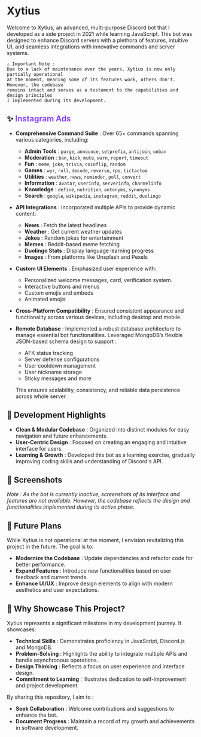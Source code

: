 # Xytius
Welcome to Xytius, an advanced, multi-purpose Discord bot that I developed as a side project in 2021 while learning JavaScript. This bot was designed to enhance Discord servers with a plethora of features, intuitive UI, and seamless integrations with innovative commands and server systems.


```
⚠️ Important Note : 
Due to a lack of maintenance over the years, Xytius is now only partially operational
at the moment, meaning some of its features work, others don't. However, the codebase
remains intact and serves as a testament to the capabilities and design principles
I implemented during its development.
```


## ✨ **<font color="#8b7462ff">Instagram Ads</font>**

- **Comprehensive Command Suite** : Over 65+ commands spanning various categories, including:
    - **Admin Tools** : `purge`, `announce`, `setprefix`, `antijoin`, `unban`
    - **Moderation** : `ban`, `kick`, `mute`, `warn`, `report`, `timeout`
    - **Fun** : `meme`, `joke`, `trivia`, `coinflip`, `random`
    - **Games** : `wyr`, `roll`, `decode`, `reverse`, `rps`, `tictactoe`
    - **Utilities** : `weather`, `news`, `reminder`, `poll`, `convert`
    - **Information** : `avatar`, `userinfo`, `serverinfo`, `channelinfo`
    - **Knowledge** : `define`, `nutrition`, `antonyms`, `synonyms`
    - **Search** : `google`, `wikipedia`, `instagram`, `reddit`, `duolingo`
- **API Integrations** : Incorporated multiple APIs to provide dynamic content:
    - **News** : Fetch the latest headlines
    - **Weather** : Get current weather updates
    - **Jokes** : Random jokes for entertainment
    - **Memes** : Reddit-based meme fetching
    - **Duolingo Stats** : Display language learning progress
    - **Images** : From platforms like Unsplash and Pexels
- **Custom UI Elements** : Emphasized user experience with:
    - Personalized welcome messages, card, verification system.
    - Interactive buttons and menus
    - Custom emojis and embeds
    - Animated emojis
- **Cross-Platform Compatibility** : Ensured consistent appearance and functionality across various devices, including desktop and mobile.
- **Remote Database** : Implemented a robust database architecture to manage essential bot functionalities. Leveraged MongoDB’s flexible JSON-based schema design to support :
    - AFK status tracking
    - Server defense configurations
    - User cooldown management
    - User nickname storage
    - Sticky messages and more

    This ensures scalability, consistency, and reliable data persistence across whole server.


## 🧠 **Development Highlights**
- **Clean & Modular Codebase** : Organized into distinct modules for easy navigation and future enhancements.
- **User-Centric Design** : Focused on creating an engaging and intuitive interface for users.
- **Learning & Growth** : Developed this bot as a learning exercise, gradually improving coding skills and understanding of Discord's API.


## 📸 **Screenshots**

_Note : As the bot is currently inactive, screenshots of its interface and features are not available. However, the codebase reflects the design and functionalities implemented during its active phase._


## 🔗 **Future Plans**

While Xytius is not operational at the moment, I envision revitalizing this project in the future. The goal is to:
- **Modernize the Codebase** : Update dependencies and refactor code for better performance.
- **Expand Features** : Introduce new functionalities based on user feedback and current trends.
- **Enhance UI/UX** : Improve design elements to align with modern aesthetics and user expectations.


## 📌 **Why Showcase This Project?**

Xytius represents a significant milestone in my development journey. It showcases:
- **Technical Skills** : Demonstrates proficiency in JavaScript, Discord.js and MongoDB.
- **Problem-Solving** : Highlights the ability to integrate multiple APIs and handle asynchronous operations.
- **Design Thinking** : Reflects a focus on user experience and interface design.
- **Commitment to Learning** : Illustrates dedication to self-improvement and project development.

By sharing this repository, I aim to :
- **Seek Collaboration** : Welcome contributions and suggestions to enhance the bot.
- **Document Progress** : Maintain a record of my growth and achievements in software development.